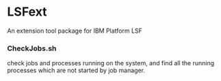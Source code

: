 LSFext
======

An extension tool package for IBM Platform LSF

### CheckJobs.sh
check jobs and processes running on the system, and find all the running processes which
are not started by job manager.
